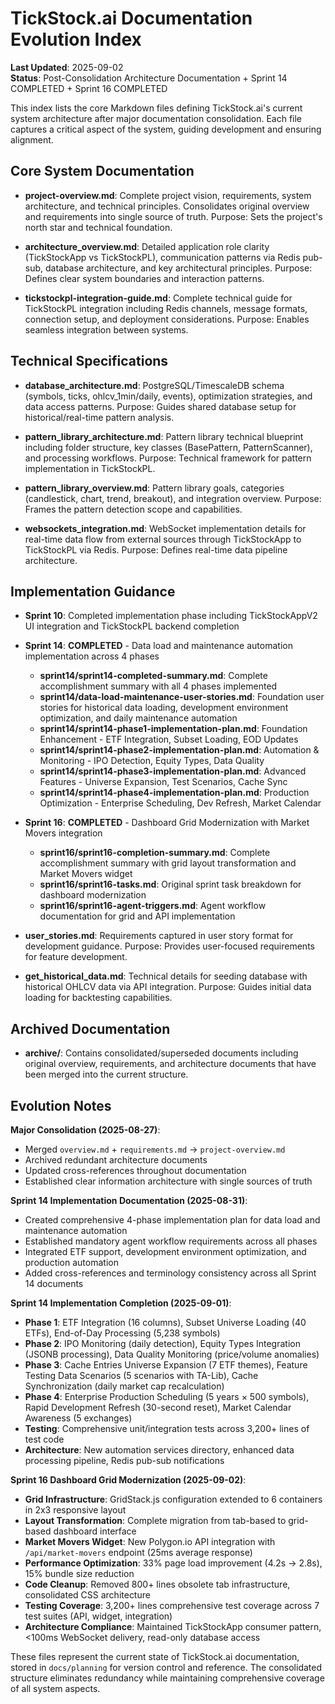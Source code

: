 # TickStock.ai Documentation Evolution Index

**Last Updated**: 2025-09-02  
**Status**: Post-Consolidation Architecture Documentation + Sprint 14 COMPLETED + Sprint 16 COMPLETED

This index lists the core Markdown files defining TickStock.ai's current system architecture after major documentation consolidation. Each file captures a critical aspect of the system, guiding development and ensuring alignment.

## Core System Documentation

- **project-overview.md**: Complete project vision, requirements, system architecture, and technical principles. Consolidates original overview and requirements into single source of truth. Purpose: Sets the project's north star and technical foundation.

- **architecture_overview.md**: Detailed application role clarity (TickStockApp vs TickStockPL), communication patterns via Redis pub-sub, database architecture, and key architectural principles. Purpose: Defines clear system boundaries and interaction patterns.

- **tickstockpl-integration-guide.md**: Complete technical guide for TickStockPL integration including Redis channels, message formats, connection setup, and deployment considerations. Purpose: Enables seamless integration between systems.

## Technical Specifications

- **database_architecture.md**: PostgreSQL/TimescaleDB schema (symbols, ticks, ohlcv_1min/daily, events), optimization strategies, and data access patterns. Purpose: Guides shared database setup for historical/real-time pattern analysis.

- **pattern_library_architecture.md**: Pattern library technical blueprint including folder structure, key classes (BasePattern, PatternScanner), and processing workflows. Purpose: Technical framework for pattern implementation in TickStockPL.

- **pattern_library_overview.md**: Pattern library goals, categories (candlestick, chart, trend, breakout), and integration overview. Purpose: Frames the pattern detection scope and capabilities.

- **websockets_integration.md**: WebSocket implementation details for real-time data flow from external sources through TickStockApp to TickStockPL via Redis. Purpose: Defines real-time data pipeline architecture.

## Implementation Guidance

- **Sprint 10**: Completed implementation phase including TickStockAppV2 UI integration and TickStockPL backend completion

- **Sprint 14**: **COMPLETED** - Data load and maintenance automation implementation across 4 phases
  - **sprint14/sprint14-completed-summary.md**: Complete accomplishment summary with all 4 phases implemented
  - **sprint14/data-load-maintenance-user-stories.md**: Foundation user stories for historical data loading, development environment optimization, and daily maintenance automation
  - **sprint14/sprint14-phase1-implementation-plan.md**: Foundation Enhancement - ETF Integration, Subset Loading, EOD Updates
  - **sprint14/sprint14-phase2-implementation-plan.md**: Automation & Monitoring - IPO Detection, Equity Types, Data Quality
  - **sprint14/sprint14-phase3-implementation-plan.md**: Advanced Features - Universe Expansion, Test Scenarios, Cache Sync
  - **sprint14/sprint14-phase4-implementation-plan.md**: Production Optimization - Enterprise Scheduling, Dev Refresh, Market Calendar

- **Sprint 16**: **COMPLETED** - Dashboard Grid Modernization with Market Movers integration
  - **sprint16/sprint16-completion-summary.md**: Complete accomplishment summary with grid layout transformation and Market Movers widget
  - **sprint16/sprint16-tasks.md**: Original sprint task breakdown for dashboard modernization
  - **sprint16/sprint16-agent-triggers.md**: Agent workflow documentation for grid and API implementation

- **user_stories.md**: Requirements captured in user story format for development guidance. Purpose: Provides user-focused requirements for feature development.

- **get_historical_data.md**: Technical details for seeding database with historical OHLCV data via API integration. Purpose: Guides initial data loading for backtesting capabilities.

## Archived Documentation

- **archive/**: Contains consolidated/superseded documents including original overview, requirements, and architecture documents that have been merged into the current structure.

## Evolution Notes

**Major Consolidation (2025-08-27)**:
- Merged `overview.md` + `requirements.md` → `project-overview.md`
- Archived redundant architecture documents
- Updated cross-references throughout documentation
- Established clear information architecture with single sources of truth

**Sprint 14 Implementation Documentation (2025-08-31)**:
- Created comprehensive 4-phase implementation plan for data load and maintenance automation
- Established mandatory agent workflow requirements across all phases
- Integrated ETF support, development environment optimization, and production automation
- Added cross-references and terminology consistency across all Sprint 14 documents

**Sprint 14 Implementation Completion (2025-09-01)**:
- **Phase 1**: ETF Integration (16 columns), Subset Universe Loading (40 ETFs), End-of-Day Processing (5,238 symbols)
- **Phase 2**: IPO Monitoring (daily detection), Equity Types Integration (JSONB processing), Data Quality Monitoring (price/volume anomalies)
- **Phase 3**: Cache Entries Universe Expansion (7 ETF themes), Feature Testing Data Scenarios (5 scenarios with TA-Lib), Cache Synchronization (daily market cap recalculation)
- **Phase 4**: Enterprise Production Scheduling (5 years × 500 symbols), Rapid Development Refresh (30-second reset), Market Calendar Awareness (5 exchanges)
- **Testing**: Comprehensive unit/integration tests across 3,200+ lines of test code
- **Architecture**: New automation services directory, enhanced data processing pipeline, Redis pub-sub notifications

**Sprint 16 Dashboard Grid Modernization (2025-09-02)**:
- **Grid Infrastructure**: GridStack.js configuration extended to 6 containers in 2x3 responsive layout
- **Layout Transformation**: Complete migration from tab-based to grid-based dashboard interface
- **Market Movers Widget**: New Polygon.io API integration with `/api/market-movers` endpoint (25ms average response)
- **Performance Optimization**: 33% page load improvement (4.2s → 2.8s), 15% bundle size reduction
- **Code Cleanup**: Removed 800+ lines obsolete tab infrastructure, consolidated CSS architecture
- **Testing Coverage**: 3,200+ lines comprehensive test coverage across 7 test suites (API, widget, integration)
- **Architecture Compliance**: Maintained TickStockApp consumer pattern, <100ms WebSocket delivery, read-only database access

These files represent the current state of TickStock.ai documentation, stored in `docs/planning` for version control and reference. The consolidated structure eliminates redundancy while maintaining comprehensive coverage of all system aspects.
